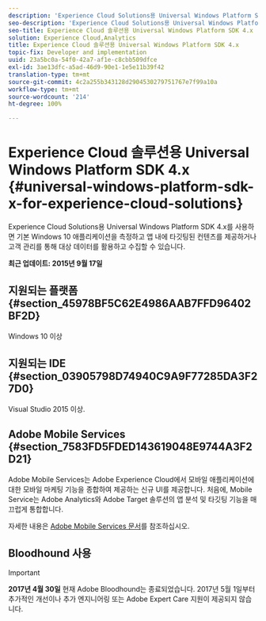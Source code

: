 ```yaml
---
description: 'Experience Cloud Solutions용 Universal Windows Platform SDK 4.x를 사용하면 기본 Windows 10 애플리케이션을 측정하고 앱 내에 타깃팅된 컨텐츠를 제공하거나 고객 관리를 통해 대상 데이터를 활용하고 수집할 수 있습니다. '
seo-description: 'Experience Cloud Solutions용 Universal Windows Platform SDK 4.x를 사용하면 기본 Windows 10 애플리케이션을 측정하고 앱 내에 타깃팅된 컨텐츠를 제공하거나 고객 관리를 통해 대상 데이터를 활용하고 수집할 수 있습니다. '
seo-title: Experience Cloud 솔루션용 Universal Windows Platform SDK 4.x
solution: Experience Cloud,Analytics
title: Experience Cloud 솔루션용 Universal Windows Platform SDK 4.x
topic-fix: Developer and implementation
uuid: 23a5bc0a-54f0-42a7-af1e-c8cbb509dfce
exl-id: 3ae13dfc-a5ad-46d9-90e1-1e5e11b39f42
translation-type: tm+mt
source-git-commit: 4c2a255b343128d2904530279751767e7f99a10a
workflow-type: tm+mt
source-wordcount: '214'
ht-degree: 100%

---
```


# Experience Cloud 솔루션용 Universal Windows Platform SDK 4.x {#universal-windows-platform-sdk-x-for-experience-cloud-solutions}

Experience Cloud Solutions용 Universal Windows Platform SDK 4.x를 사용하면 기본 Windows 10 애플리케이션을 측정하고 앱 내에 타깃팅된 컨텐츠를 제공하거나 고객 관리를 통해 대상 데이터를 활용하고 수집할 수 있습니다. 

**최근 업데이트: 2015년 9월 17일**

## 지원되는 플랫폼 {#section_45978BF5C62E4986AAB7FFD96402BF2D}

Windows 10 이상

## 지원되는 IDE {#section_03905798D74940C9A9F77285DA3F27D0}

Visual Studio 2015 이상.

## Adobe Mobile Services {#section_7583FD5FDED143619048E9744A3F2D21}

Adobe Mobile Services는 Adobe Experience Cloud에서 모바일 애플리케이션에 대한 모바일 마케팅 기능을 종합하여 제공하는 신규 UI를 제공합니다. 처음에, Mobile Service는 Adobe Analytics와 Adobe Target 솔루션의 앱 분석 및 타깃팅 기능을 매끄럽게 통합합니다.

자세한 내용은 [Adobe Mobile Services 문서](/help/using/home.md)를 참조하십시오.

## Bloodhound 사용

>[!IMPORTANT]
>
>**2017년 4월 30일** 현재 Adobe Bloodhound는 종료되었습니다. 2017년 5월 1일부터 추가적인 개선이나 추가 엔지니어링 또는 Adobe Expert Care 지원이 제공되지 않습니다.

